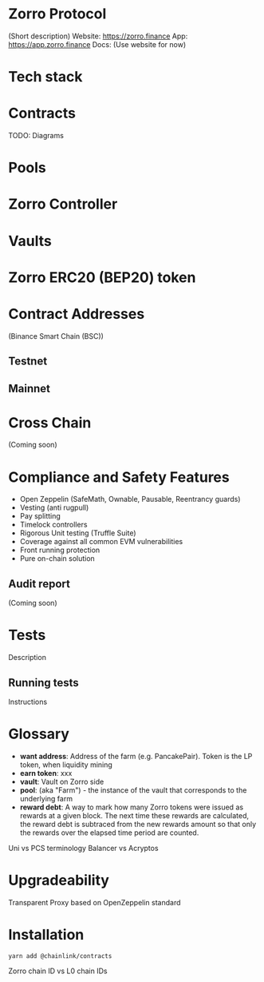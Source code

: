 # Zorro Protocol

(Short description)
Website: https://zorro.finance
App: https://app.zorro.finance
Docs: (Use website for now)

# Tech stack

# Contracts

TODO: Diagrams

# Pools

# Zorro Controller

# Vaults

# Zorro ERC20 (BEP20) token

# Contract Addresses

(Binance Smart Chain (BSC))

## Testnet

## Mainnet

# Cross Chain

(Coming soon)

# Compliance and Safety Features
* Open Zeppelin (SafeMath, Ownable, Pausable, Reentrancy guards)
* Vesting (anti rugpull)
* Pay splitting
* Timelock controllers
* Rigorous Unit testing (Truffle Suite)
* Coverage against all common EVM vulnerabilities
* Front running protection
* Pure on-chain solution

## Audit report
(Coming soon)

# Tests

Description 

## Running tests

Instructions

# Glossary
* **want address**: Address of the farm (e.g. PancakePair). Token is the LP token, when liquidity mining
* **earn token**: xxx
* **vault**: Vault on Zorro side
* **pool**: (aka "Farm") - the instance of the vault that corresponds to the underlying farm 
* **reward debt**: A way to mark how many Zorro tokens were issued as rewards at a given block. The next time these rewards are calculated, the reward debt is subtraced from the new rewards amount so that only the rewards over the elapsed time period are counted.

Uni vs PCS terminology
Balancer vs Acryptos 

# Upgradeability
Transparent Proxy based on OpenZeppelin standard

# Installation 
```
yarn add @chainlink/contracts
```

Zorro chain ID vs L0 chain IDs